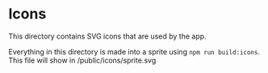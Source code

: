 # Icons

This directory contains SVG icons that are used by the app.

Everything in this directory is made into a sprite using `npm run build:icons`. This file will show in /public/icons/sprite.svg
